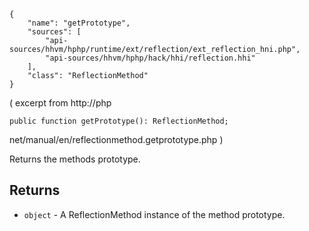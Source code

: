 ``` yamlmeta
{
    "name": "getPrototype",
    "sources": [
        "api-sources/hhvm/hphp/runtime/ext/reflection/ext_reflection_hni.php",
        "api-sources/hhvm/hphp/hack/hhi/reflection.hhi"
    ],
    "class": "ReflectionMethod"
}
```




( excerpt from
http://php




``` Hack
public function getPrototype(): ReflectionMethod;
```




net/manual/en/reflectionmethod.getprototype.php )




Returns the methods prototype.




## Returns




+ ` object ` - A ReflectionMethod instance of the method prototype.
<!-- HHAPIDOC -->
